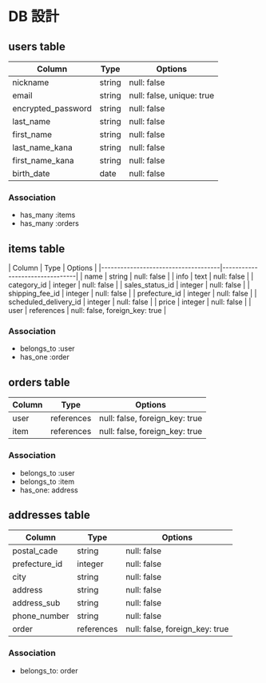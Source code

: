 # DB 設計

## users table

| Column             | Type                | Options                   |
|--------------------|---------------------|---------------------------|
| nickname           | string              | null: false               |
| email              | string              | null: false, unique: true |
| encrypted_password | string              | null: false               |
| last_name          | string              | null: false               |
| first_name         | string              | null: false               |
| last_name_kana     | string              | null: false               |
| first_name_kana    | string              | null: false               |
| birth_date         | date                | null: false               |

### Association

* has_many :items
* has_many :orders

## items table

| Column                 | Type       | Options                        |
|-------------------------------------|--------------------------------|
| name                   | string     | null: false                    |
| info                   | text       | null: false                    |
| category_id            | integer    | null: false                    |
| sales_status_id        | integer    | null: false                    |
| shipping_fee_id        | integer    | null: false                    |
| prefecture_id          | integer    | null: false                    |
| scheduled_delivery_id  | integer    | null: false                    |
| price                  | integer    | null: false                    |
| user                   | references | null: false, foreign_key: true | 

### Association

* belongs_to :user
* has_one :order

## orders table

| Column      | Type       | Options                        |
|-------------|------------|--------------------------------|
| user        | references | null: false, foreign_key: true |
| item        | references | null: false, foreign_key: true |

### Association

* belongs_to :user
* belongs_to :item
* has_one: address

## addresses table

| Column        | Type       | Options                        |
|---------------|------------|--------------------------------|
| postal_cade   | string     | null: false                    |
| prefecture_id | integer    | null: false                    |
| city          | string     | null: false                    |
| address       | string     | null: false                    |
| address_sub   | string     | null: false                    |
| phone_number  | string     | null: false                    |
| order         | references | null: false, foreign_key: true |

### Association

* belongs_to: order